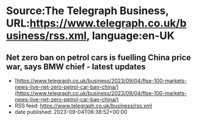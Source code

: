 # Source:The Telegraph Business, URL:https://www.telegraph.co.uk/business/rss.xml, language:en-UK

## Net zero ban on petrol cars is fuelling China price war, says BMW chief - latest updates
 - [https://www.telegraph.co.uk/business/2023/09/04/ftse-100-markets-news-live-net-zero-petrol-car-ban-china/](https://www.telegraph.co.uk/business/2023/09/04/ftse-100-markets-news-live-net-zero-petrol-car-ban-china/)
 - RSS feed: https://www.telegraph.co.uk/business/rss.xml
 - date published: 2023-09-04T06:38:52+00:00



